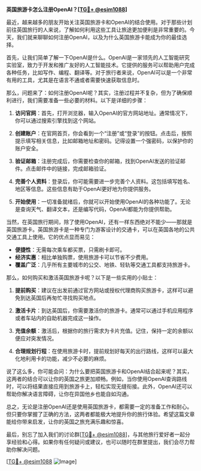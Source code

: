 **英国旅游卡怎么注册OpenAI？[[TG💪+ @esim1088](https://t.me/s/esim1088)]**

最近，越来越多的朋友开始关注英国旅游卡和OpenAI的结合使用。对于那些计划前往英国旅行的人来说，了解如何利用这些工具让旅途更加便利是非常重要的。今天，我们就来聊聊如何注册OpenAI，以及为什么英国旅游卡能成为你的最佳选择。

首先，让我们简单了解一下OpenAI是什么。OpenAI是一家领先的人工智能研究实验室，致力于开发和推广友好的人工智能技术。它提供的服务可以帮助用户完成各种任务，比如写作、编程、翻译等。对于旅行者来说，OpenAI可以是一个非常有用的工具，尤其是在语言不通或者需要快速获取信息时。

那么，问题来了：如何注册OpenAI呢？其实，注册过程并不复杂，但为了确保顺利进行，我们需要准备一些必要的材料。以下是详细的步骤：

1. **访问官网**：首先，打开浏览器，输入OpenAI的官方网站地址。通常情况下，你可以通过搜索引擎找到这个网站。

2. **创建账户**：在官网首页，你会看到一个“注册”或“登录”的按钮。点击后，按照提示填写相关信息，比如邮箱地址和密码。记得设置一个强密码，以保护你的账户安全。

3. **验证邮箱**：注册完成后，你需要检查你的邮箱，找到OpenAI发送的验证邮件。点击邮件中的链接，完成邮箱验证。

4. **完善个人资料**：登录后，你可能需要进一步完善个人资料。这包括填写姓名、地区等信息。这些信息有助于OpenAI更好地为你提供服务。

5. **开始使用**：一切准备就绪后，你就可以开始使用OpenAI的各种功能了。无论是查询天气、翻译文本，还是编写代码，OpenAI都能为你提供帮助。

当然，在英国旅行期间，除了使用OpenAI，还有一样东西绝对不能少——那就是英国旅游卡。英国旅游卡是一种专门为游客设计的交通卡，可以在英国各地的公共交通工具上使用。它的优点显而易见：

- **便捷性**：无需每次乘车都买票，只需刷卡即可。
- **经济实惠**：相比单独购票，使用旅游卡可以节省不少费用。
- **覆盖广泛**：几乎所有主要城市的公交、地铁、轻轨等交通工具都支持旅游卡。

那么，如何购买和激活英国旅游卡呢？以下是一些实用的小贴士：

1. **提前购买**：建议在出发前通过官方网站或授权代理商购买旅游卡，这样可以避免到达英国后再匆忙寻找购买地点。

2. **激活卡片**：到达英国后，你需要激活你的旅游卡。通常可以通过手机应用程序或者车站内的自助机器完成这一操作。

3. **充值余额**：激活后，根据你的旅行需求为卡片充值。记住，保持一定的余额以便应对突发情况。

4. **合理规划行程**：在使用旅游卡时，提前规划好每天的出行路线，这样可以最大化地利用卡的功能，减少不必要的麻烦。

说了这么多，你可能会问：为什么要把英国旅游卡和OpenAI结合起来呢？其实，这两者的结合可以让你的英国之旅更加顺畅。例如，当你使用OpenAI查询路线时，可以将结果直接应用到旅游卡上，轻松实现无缝衔接。此外，OpenAI还可以帮助你解决语言障碍，让你在异国他乡也能自如沟通。

总之，无论是注册OpenAI还是使用英国旅游卡，都需要一定的准备工作和耐心。但只要你掌握了正确的方法，这两者都能极大地提升你的旅行体验。希望这篇文章能给你带来启发，让你的英国之旅充满乐趣和惊喜。

最后，别忘了加入我们的讨论群[[TG💪+ @esim1088](https://t.me/s/esim1088)]，与其他旅行爱好者一起分享经验和心得。如果你有任何疑问或建议，也可以随时在群里提出，我们会尽力帮助你解决问题。

[[TG💪+ @esim1088](https://t.me/s/esim1088) ![Image](https://i.postimg.cc/4NQfJmqS/Snipaste-2025-05-13-00-14-12.png)]